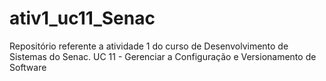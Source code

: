 # ativ1_uc11_Senac
Repositório referente a atividade 1 do curso de Desenvolvimento de Sistemas do Senac. UC 11 - Gerenciar a Configuração e Versionamento de Software
